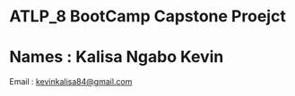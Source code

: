 # ATLP_8 BootCamp Capstone Proejct

 #  Names : Kalisa Ngabo Kevin 
 Email : kevinkalisa84@gmail.com 
